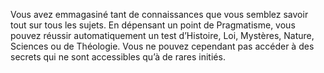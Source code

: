 ﻿---
id: subclass_wise_scholar_fr.md#puits-de-savoir
name: Puits de savoir
---
Vous avez emmagasiné tant de connaissances que vous semblez savoir tout sur tous les sujets. En dépensant un point de Pragmatisme, vous pouvez réussir automatiquement un test d’Histoire, Loi, Mystères, Nature, Sciences ou de Théologie. Vous ne pouvez cependant pas accéder à des secrets qui ne sont accessibles qu’à de rares initiés.

